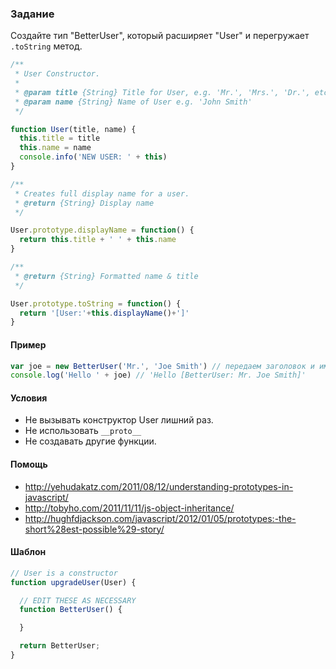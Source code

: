 ### Задание

Создайте тип "BetterUser", который расширяет "User" и перегружает `.toString` метод.

```js
/**
 * User Constructor.
 *
 * @param title {String} Title for User, e.g. 'Mr.', 'Mrs.', 'Dr.', etc.
 * @param name {String} Name of User e.g. 'John Smith'
 */

function User(title, name) {
  this.title = title
  this.name = name
  console.info('NEW USER: ' + this)
}

/**
 * Creates full display name for a user.
 * @return {String} Display name
 */

User.prototype.displayName = function() {
  return this.title + ' ' + this.name
}

/**
 * @return {String} Formatted name & title
 */

User.prototype.toString = function() {
  return '[User:'+this.displayName()+']'
}
```

#### Пример

```js
var joe = new BetterUser('Mr.', 'Joe Smith') // передаем заголовок и имя.
console.log('Hello ' + joe) // 'Hello [BetterUser: Mr. Joe Smith]'
```

#### Условия

* Не вызывать конструктор User лишний раз.
* Не использовать `__proto__`
* Не создавать другие функции.

#### Помощь

* http://yehudakatz.com/2011/08/12/understanding-prototypes-in-javascript/
* http://tobyho.com/2011/11/11/js-object-inheritance/
* http://hughfdjackson.com/javascript/2012/01/05/prototypes:-the-short%28est-possible%29-story/

#### Шаблон

```js
// User is a constructor
function upgradeUser(User) {

  // EDIT THESE AS NECESSARY
  function BetterUser() {

  }

  return BetterUser;
}
```
